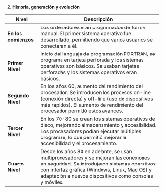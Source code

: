 2. **Historia, generación y evolución**

| **Nivel**            | **Descripción**                                                                                     |
|----------------------|-----------------------------------------------------------------------------------------------------|
| **En los comienzos**  | Los ordenadores eran programados de forma manual. El primer sistema operativo fue desarrollado, permitiendo que varios usuarios se conectaran a él. |
| **Primer Nivel**      | Inicio del lenguaje de programación FORTRAN, se programa en tarjeta perforada y los sistemas operativos son básicos. Se usaban tarjetas perforadas y los sistemas operativos eran básicos. |
| **Segundo Nivel**     | En los años 60, aumento del rendimiento del procesador. Se introducen los procesos on-line (conexión directa) y off-line (uso de dispositivos más rápidos). El aumento de rendimiento del procesador permitió estos avances. |
| **Tercer Nivel**      | En los 70-80 se crean los sistemas operativos de disco, mejorando almacenamiento y accesibilidad. Los procesadores podían ejecutar múltiples programas, lo que permitió mejorar la accesibilidad y el procesamiento. |
| **Cuarto Nivel**      | Desde los años 80 en adelante, se usan multiprocesadores y se mejoran las conexiones en seguridad. Se introdujeron sistemas operativos con interfaz gráfica (Windows, Linux, Mac OS) y adaptación a nuevos dispositivos como consolas y móviles. |
